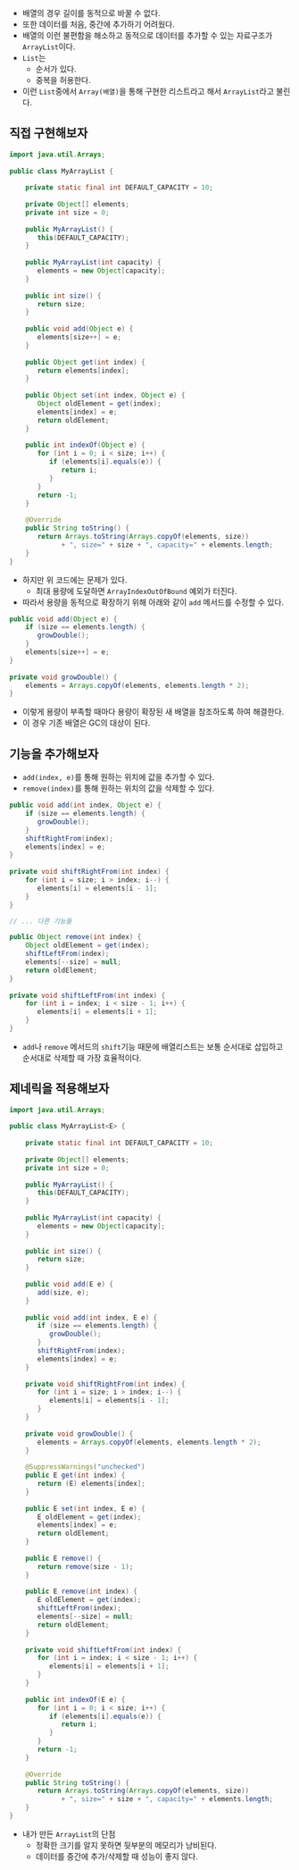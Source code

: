 - 배열의 경우 길이를 동적으로 바꿀 수 없다.
- 또한 데이터를 처음, 중간에 추가하기 어려웠다.
- 배열의 이런 불편함을 해소하고 동적으로 데이터를 추가할 수 있는 자료구조가 `ArrayList`이다.
- `List`는
	- 순서가 있다.
	- 중복을 허용한다.
- 이런 `List`중에서 `Array(배열)`을 통해 구현한 리스트라고 해서 `ArrayList`라고 불린다.
## 직접 구현해보자
```java
import java.util.Arrays;  
  
public class MyArrayList {  
      
    private static final int DEFAULT_CAPACITY = 10;  
      
    private Object[] elements;  
    private int size = 0;  
      
    public MyArrayList() {  
       this(DEFAULT_CAPACITY);  
    }  
      
    public MyArrayList(int capacity) {  
       elements = new Object[capacity];  
    }  
      
    public int size() {  
       return size;  
    }  
      
    public void add(Object e) {  
       elements[size++] = e;  
    }  
      
    public Object get(int index) {  
       return elements[index];  
    }  
      
    public Object set(int index, Object e) {  
       Object oldElement = get(index);  
       elements[index] = e;  
       return oldElement;  
    }  
      
    public int indexOf(Object e) {  
       for (int i = 0; i < size; i++) {  
          if (elements[i].equals(e)) {  
             return i;  
          }  
       }  
       return -1;  
    }  
      
    @Override  
    public String toString() {  
       return Arrays.toString(Arrays.copyOf(elements, size))  
             + ", size=" + size + ", capacity=" + elements.length;  
    }  
}
```
- 하지만 위 코드에는 문제가 있다.
	- 최대 용량에 도달하면 `ArrayIndexOutOfBound` 예외가 터진다.
- 따라서 용량을 동적으로 확장하기 위해 아래와 같이 `add` 메서드를 수정할 수 있다.
```java
public void add(Object e) {  
    if (size == elements.length) {  
       growDouble();  
    }  
    elements[size++] = e;  
}  
  
private void growDouble() {  
    elements = Arrays.copyOf(elements, elements.length * 2);  
}
```
- 이렇게 용량이 부족할 때마다 용량이 확장된 새 배열을 참조하도록 하여 해결한다.
- 이 경우 기존 배열은 GC의 대상이 된다.
## 기능을 추가해보자
- `add(index, e)`를 통해 원하는 위치에 값을 추가할 수 있다.
- `remove(index)`를 통해 원하는 위치의 값을 삭제할 수 있다.
```java
public void add(int index, Object e) {  
    if (size == elements.length) {  
       growDouble();  
    }  
    shiftRightFrom(index);  
    elements[index] = e;  
}  
  
private void shiftRightFrom(int index) {  
    for (int i = size; i > index; i--) {  
       elements[i] = elements[i - 1];  
    }  
}

// ... 다른 기능들

public Object remove(int index) {  
    Object oldElement = get(index);  
    shiftLeftFrom(index);  
    elements[--size] = null;  
    return oldElement;  
}  
  
private void shiftLeftFrom(int index) {  
    for (int i = index; i < size - 1; i++) {  
       elements[i] = elements[i + 1];  
    }  
}
```
- `add`나 `remove` 메서드의 `shift`기능 때문에 배열리스트는 보통 순서대로 삽입하고 순서대로 삭제할 때 가장 효율적이다.
## 제네릭을 적용해보자
```java
import java.util.Arrays;  
  
public class MyArrayList<E> {  
      
    private static final int DEFAULT_CAPACITY = 10;  
      
    private Object[] elements;  
    private int size = 0;  
      
    public MyArrayList() {  
       this(DEFAULT_CAPACITY);  
    }  
      
    public MyArrayList(int capacity) {  
       elements = new Object[capacity];  
    }  
      
    public int size() {  
       return size;  
    }  
      
    public void add(E e) {  
       add(size, e);  
    }  
      
    public void add(int index, E e) {  
       if (size == elements.length) {  
          growDouble();  
       }  
       shiftRightFrom(index);  
       elements[index] = e;  
    }  
      
    private void shiftRightFrom(int index) {  
       for (int i = size; i > index; i--) {  
          elements[i] = elements[i - 1];  
       }  
    }  
      
    private void growDouble() {  
       elements = Arrays.copyOf(elements, elements.length * 2);  
    }  
      
    @SuppressWarnings("unchecked")  
    public E get(int index) {  
       return (E) elements[index];  
    }  
      
    public E set(int index, E e) {  
       E oldElement = get(index);  
       elements[index] = e;  
       return oldElement;  
    }  
      
    public E remove() {  
       return remove(size - 1);  
    }  
      
    public E remove(int index) {  
       E oldElement = get(index);  
       shiftLeftFrom(index);  
       elements[--size] = null;  
       return oldElement;  
    }  
      
    private void shiftLeftFrom(int index) {  
       for (int i = index; i < size - 1; i++) {  
          elements[i] = elements[i + 1];  
       }  
    }  
      
    public int indexOf(E e) {  
       for (int i = 0; i < size; i++) {  
          if (elements[i].equals(e)) {  
             return i;  
          }  
       }  
       return -1;  
    }  
      
    @Override  
    public String toString() {  
       return Arrays.toString(Arrays.copyOf(elements, size))  
             + ", size=" + size + ", capacity=" + elements.length;  
    }  
}
```
- 내가 만든 `ArrayList`의 단점
	- 정확한 크기를 알지 못하면 뒷부분의 메모리가 낭비된다.
	- 데이터를 중간에 추가/삭제할 때 성능이 좋지 않다.